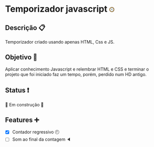 # Temporizador javascript ![relógio](resources/images/icons/clock-icon-aba.png)
## Descrição :clipboard:
Temporizador criado usando apenas HTML, Css e JS. 
## Objetivo :running:
Aplicar conhecimento Javascript e relembrar HTML e CSS e terminar o projeto que foi iniciado faz um tempo, porém, perdido num HD antigo.
## Status :heavy_exclamation_mark:
:construction: Em construção :construction:
## Features :heavy_plus_sign:
- [x] Contador regressivo :clock9:
- [ ] Som ao final da contagem :speaker:
